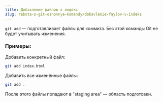 ```yaml
---
title: Добавление файлов в индекс
slug: rabota-s-git-osnovnye-komandy/dobavlenie-faylov-v-indeks
---
```


`git add` — подготавливает файлы для коммита. Без этой команды Git не будет учитывать изменения.

### Примеры:

Добавить конкретный файл:

```bash
git add index.html
```

Добавить все изменённые файлы:

```bash
git add .
```

После этого файлы попадают в "staging area" — область подготовки.
